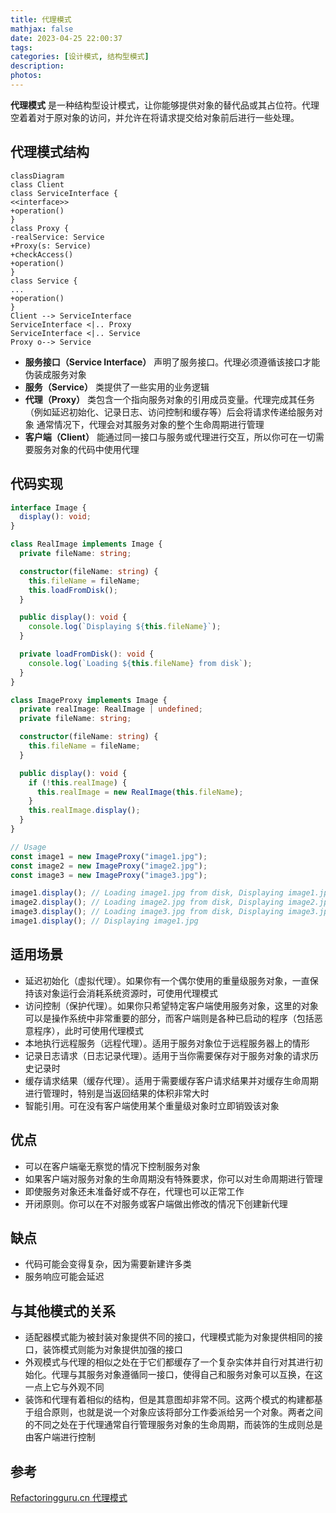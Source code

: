 ```yaml
---
title: 代理模式
mathjax: false
date: 2023-04-25 22:00:37
tags:
categories: [设计模式, 结构型模式]
description:
photos:
---
```


**代理模式** 是一种结构型设计模式，让你能够提供对象的替代品或其占位符。代理空着着对于原对象的访问，并允许在将请求提交给对象前后进行一些处理。

## 代理模式结构

```mermaid
classDiagram
class Client
class ServiceInterface {
<<interface>>
+operation()
}
class Proxy {
-realService: Service
+Proxy(s: Service)
+checkAccess()
+operation()
}
class Service {
...
+operation()
}
Client --> ServiceInterface
ServiceInterface <|.. Proxy
ServiceInterface <|.. Service
Proxy o--> Service
```

<!--more-->

- **服务接口（Service Interface）** 声明了服务接口。代理必须遵循该接口才能伪装成服务对象
- **服务（Service）** 类提供了一些实用的业务逻辑
- **代理（Proxy）** 类包含一个指向服务对象的引用成员变量。代理完成其任务（例如延迟初始化、记录日志、访问控制和缓存等）后会将请求传递给服务对象
  通常情况下，代理会对其服务对象的整个生命周期进行管理
- **客户端（Client）** 能通过同一接口与服务或代理进行交互，所以你可在一切需要服务对象的代码中使用代理

## 代码实现

```typescript
interface Image {
  display(): void;
}

class RealImage implements Image {
  private fileName: string;

  constructor(fileName: string) {
    this.fileName = fileName;
    this.loadFromDisk();
  }

  public display(): void {
    console.log(`Displaying ${this.fileName}`);
  }

  private loadFromDisk(): void {
    console.log(`Loading ${this.fileName} from disk`);
  }
}

class ImageProxy implements Image {
  private realImage: RealImage | undefined;
  private fileName: string;

  constructor(fileName: string) {
    this.fileName = fileName;
  }

  public display(): void {
    if (!this.realImage) {
      this.realImage = new RealImage(this.fileName);
    }
    this.realImage.display();
  }
}

// Usage
const image1 = new ImageProxy("image1.jpg");
const image2 = new ImageProxy("image2.jpg");
const image3 = new ImageProxy("image3.jpg");

image1.display(); // Loading image1.jpg from disk, Displaying image1.jpg
image2.display(); // Loading image2.jpg from disk, Displaying image2.jpg
image3.display(); // Loading image3.jpg from disk, Displaying image3.jpg
image1.display(); // Displaying image1.jpg
```

## 适用场景

- 延迟初始化（虚拟代理）。如果你有一个偶尔使用的重量级服务对象，一直保持该对象运行会消耗系统资源时，可使用代理模式
- 访问控制（保护代理）。如果你只希望特定客户端使用服务对象，这里的对象可以是操作系统中非常重要的部分，而客户端则是各种已启动的程序（包括恶意程序），此时可使用代理模式
- 本地执行远程服务（远程代理）。适用于服务对象位于远程服务器上的情形
- 记录日志请求（日志记录代理）。适用于当你需要保存对于服务对象的请求历史记录时
- 缓存请求结果（缓存代理）。适用于需要缓存客户请求结果并对缓存生命周期进行管理时，特别是当返回结果的体积非常大时
- 智能引用。可在没有客户端使用某个重量级对象时立即销毁该对象

## 优点

- 可以在客户端毫无察觉的情况下控制服务对象
- 如果客户端对服务对象的生命周期没有特殊要求，你可以对生命周期进行管理
- 即使服务对象还未准备好或不存在，代理也可以正常工作
- 开闭原则。你可以在不对服务或客户端做出修改的情况下创建新代理

## 缺点

- 代码可能会变得复杂，因为需要新建许多类
- 服务响应可能会延迟

## 与其他模式的关系

- 适配器模式能为被封装对象提供不同的接口，代理模式能为对象提供相同的接口，装饰模式则能为对象提供加强的接口
- 外观模式与代理的相似之处在于它们都缓存了一个复杂实体并自行对其进行初始化。代理与其服务对象遵循同一接口，使得自己和服务对象可以互换，在这一点上它与外观不同
- 装饰和代理有着相似的结构，但是其意图却非常不同。这两个模式的构建都基于组合原则，也就是说一个对象应该将部分工作委派给另一个对象。两者之间的不同之处在于代理通常自行管理服务对象的生命周期，而装饰的生成则总是由客户端进行控制

## 参考

[Refactoringguru.cn 代理模式](https://refactoringguru.cn/design-patterns/proxy)
